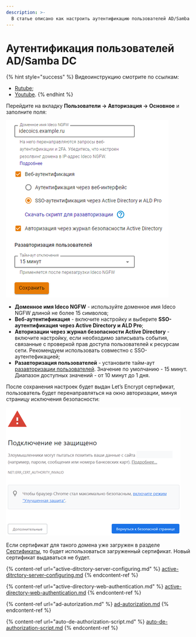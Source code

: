 ```yaml
---
description: >-
  В статье описано как настроить аутентификацию пользователей AD/Samba DC в Ideco NGFW.
---
```


# Аутентификация пользователей AD/Samba DC

{% hint style="success" %}
Видеоинструкцию смотрите по ссылкам:
* [Rutube](https://rutube.ru/video/590d482c7e412deb0dcfbe945e1448e4/?r=wd);
* [Youtube](https://youtu.be/RgzyOM7opUY?si=7M2U2OvM04Ab_znL).
{% endhint %}

Перейдите на вкладку **Пользователи -> Авторизация -> Основное** и заполните поля: 

![](/.gitbook/assets/authorization9.png)

* **Доменное имя Ideco NGFW** - используйте доменное имя Ideco NGFW длиной не более 15 символов;
* **Веб-аутентификация** - включите настройку и выберите **SSO-аутентификация через Active Directory и ALD Pro**;
* **Авторизации через журнал безопасности Active Directory** - включите настройку, если необходимо записывать события, связанные с проверкой прав доступа пользователей к ресурсам сети. Рекомендуем использовать совместно с SSO-аутентефикацией;
* **Разавторизация пользователей** - установите тайм-аут [разавторизации пользователей](settings\users\active-directory\auto-de-authorization-script.md). Значение по умолчанию - 15 минут. Диапазон доступных значений - от 10 минут до 1 дня.

После сохранения настроек будет выдан Let’s Encrypt сертификат, пользователь будет перенаправляться на окно авторизации, минуя страницу исключения безопасности:

![](/.gitbook/assets/web-autorization2.png)

Если сертификат для такого домена уже загружен в разделе [Сертификаты](/settings/services/certificates/), то будет использоваться загруженный сертификат. Новый сертификат выдаваться не будет.

{% content-ref url="active-ditrctory-server-configuring.md" %}
[active-ditrctory-server-configuring.md](active-ditrctory-server-configuring.md)
{% endcontent-ref %}

{% content-ref url="active-directory-web-authentication.md" %}
[active-directory-web-authentication.md](active-directory-web-authentication.md)
{% endcontent-ref %}

{% content-ref url="ad-autorization.md" %}
[ad-autorization.md](ad-autorization.md)
{% endcontent-ref %}

{% content-ref url="auto-de-authorization-script.md" %}
[auto-de-authorization-script.md](auto-de-authorization-script.md)
{% endcontent-ref %}
